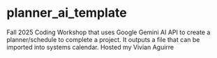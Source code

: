# planner_ai_template
Fall 2025 Coding Workshop that uses Google Gemini AI API to create a planner/schedule to complete a project. It outputs a file that can be imported into systems calendar. Hosted my Vivian Aguirre
